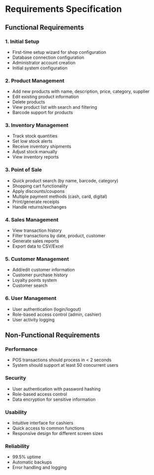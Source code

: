 # Requirements Specification

## Functional Requirements

### 1. Initial Setup
- First-time setup wizard for shop configuration
- Database connection configuration
- Administrator account creation
- Initial system configuration

### 2. Product Management
- Add new products with name, description, price, category, supplier
- Edit existing product information
- Delete products
- View product list with search and filtering
- Barcode support for products

### 3. Inventory Management
- Track stock quantities
- Set low stock alerts
- Receive inventory shipments
- Adjust stock manually
- View inventory reports

### 3. Point of Sale
- Quick product search (by name, barcode, category)
- Shopping cart functionality
- Apply discounts/coupons
- Multiple payment methods (cash, card, digital)
- Print/generate receipts
- Handle returns/exchanges

### 4. Sales Management
- View transaction history
- Filter transactions by date, product, customer
- Generate sales reports
- Export data to CSV/Excel

### 5. Customer Management
- Add/edit customer information
- Customer purchase history
- Loyalty points system
- Customer search

### 6. User Management
- User authentication (login/logout)
- Role-based access control (admin, cashier)
- User activity logging

## Non-Functional Requirements

### Performance
- POS transactions should process in < 2 seconds
- System should support at least 50 concurrent users

### Security
- User authentication with password hashing
- Role-based access control
- Data encryption for sensitive information

### Usability
- Intuitive interface for cashiers
- Quick access to common functions
- Responsive design for different screen sizes

### Reliability
- 99.5% uptime
- Automatic backups
- Error handling and logging